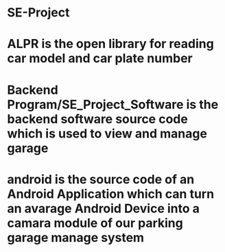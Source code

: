 # SE-Project
# ALPR is the open library for reading car model and car plate number
# Backend Program/SE_Project_Software is the backend software source code which is used to view and manage garage
# android is the source code of an Android Application which can turn an avarage Android Device into a camara module of our parking garage manage system
